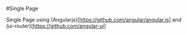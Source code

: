 #Single Page 

Single Page using (Angularjs)[https://github.com/angular/angular.js] and (ui-router)[https://github.com/angular-ui]
